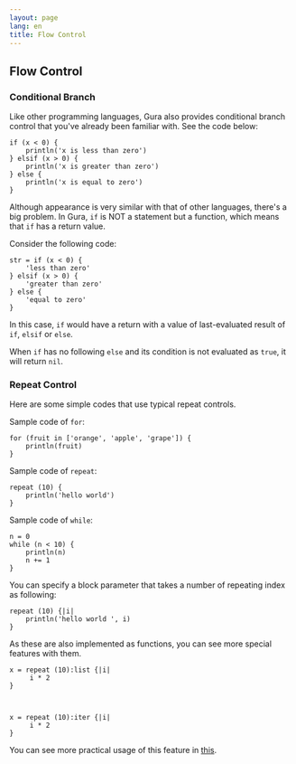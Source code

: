 ```yaml
---
layout: page
lang: en
title: Flow Control
---
```


Flow Control
------------

### Conditional Branch

Like other programming languages, Gura also provides conditional branch control
that you've already been familiar with. See the code below:

    if (x < 0) {
        println('x is less than zero')
    } elsif (x > 0) {
        println('x is greater than zero')
    } else {
        println('x is equal to zero')
    }

Although appearance is very similar with that of other languages, there's a big problem.
In Gura, `if` is NOT a statement but a function, which means that `if` has a return value.

Consider the following code:

    str = if (x < 0) {
        'less than zero'
    } elsif (x > 0) {
        'greater than zero'
    } else {
        'equal to zero'
    }

In this case, `if` would have a return
with a value of last-evaluated result of `if`, `elsif` or `else`.

When `if` has no following `else` and its condition is not evaluated as `true`,
it will return `nil`.

### Repeat Control

Here are some simple codes that use typical repeat controls.

Sample code of `for`:

    for (fruit in ['orange', 'apple', 'grape']) {
        println(fruit)
    }

Sample code of `repeat`:


    repeat (10) {
        println('hello world')
    }

Sample code of `while`:

    n = 0
    while (n < 10) {
        println(n)
        n += 1
    }

You can specify a block parameter that takes a number of repeating index as following:

    repeat (10) {|i|
        println('hello world ', i)
    }

As these are also implemented as functions, you can see more special features with them.

    x = repeat (10):list {|i|
         i * 2
    }



    x = repeat (10):iter {|i|
         i * 2
    }

You can see more practical usage of this feature in [this](../articles/Script-to-Generate-Prime-Numbers.html).
